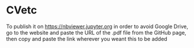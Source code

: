 # CVetc

To publish it on https://nbviewer.jupyter.org in order to avoid Google Drive, go to the website and paste the URL of the .pdf file from the GitHub page, 
then copy and paste the link wherever you weant this to be added
